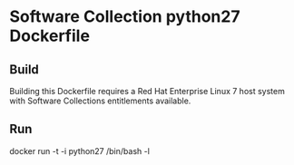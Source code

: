 Software Collection python27 Dockerfile
=======================================

Build
-----

Building this Dockerfile requires a Red Hat Enterprise Linux 7 host
system with Software Collections entitlements available.

Run
---

docker run -t -i python27 /bin/bash -l
